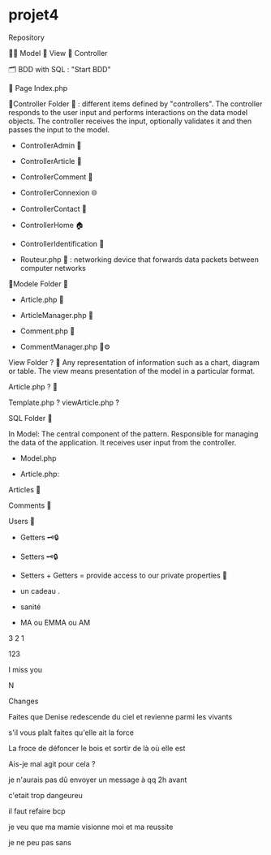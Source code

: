 # projet4

Repository

🧚‍♀️ Model 👀 View 👔 Controller

🗂 BDD with SQL : "Start BDD"

📄 Page Index.php

📁Controller Folder 📁 : different items defined by "controllers". The controller responds to the user input and performs interactions on the data model objects. The controller receives the input, optionally validates it and then passes the input to the model.

* ControllerAdmin 👤

* ControllerArticle 📃

* ControllerComment 💬

- ControllerConnexion 🌐

- ControllerContact 👥

- ControllerHome 🏠

- ControllerIdentification 🔖

- Routeur.php 📡 : networking device that forwards data packets between computer networks

📁Modele Folder 📁

- Article.php 📃

- ArticleManager.php 📃

- Comment.php 💬

- CommentManager.php 💬⚙️

View Folder ? 📁 Any representation of information such as a chart, diagram or table. The view means presentation of the model in a particular format.

Article.php ? 📃

Template.php ? 
viewArticle.php ?

SQL Folder 📒

In Model: The central component of the pattern. Responsible for managing the data of the application. It receives user input from the controller.

- Model.php

- Article.php:

Articles 📃

Comments 💬

Users 👤

- Getters 🗝🔒

- Setters 🗝🔒

- Setters + Getters = provide access to our private properties 🔐

- un cadeau .

- sanité

- MA ou EMMA ou AM



3 2 1

123

I miss you

N

Changes

Faites que Denise redescende du ciel et revienne parmi les vivants

s'il vous plaît faites qu'elle ait la force

La froce de défoncer le bois et sortir de là où elle est

Ais-je mal agit pour cela ?

je n'aurais pas dû envoyer un message à qq 2h avant

c'etait trop dangeureu

il faut refaire bcp

je veu que ma mamie visionne moi et ma reussite

je ne peu pas sans
